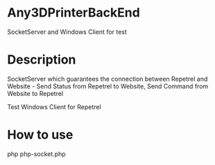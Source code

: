 # Any3DPrinterBackEnd

SocketServer and Windows Client for test

# Description

SocketServer which guarantees the connection between Repetrel and Website - Send Status from Repetrel to Website, Send Command from Website to Repetrel

Test Windows Client for Repetrel

# How to use

php php-socket.php
